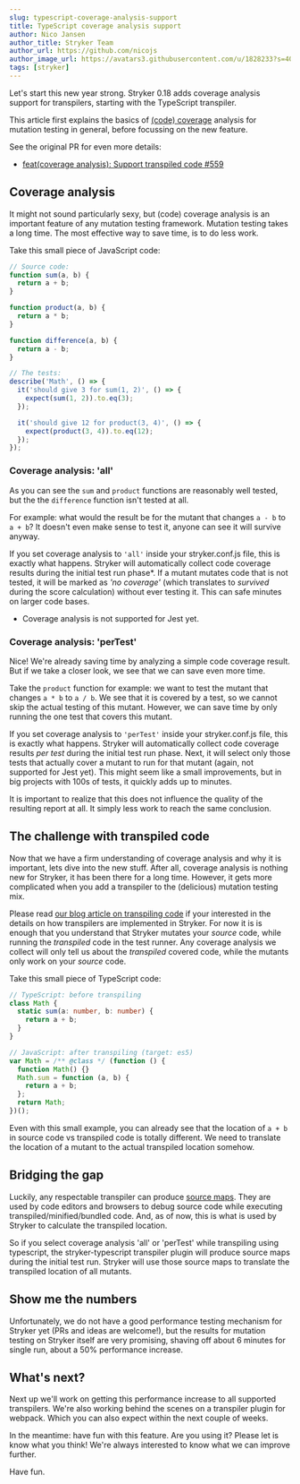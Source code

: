 ```yaml
---
slug: typescript-coverage-analysis-support
title: TypeScript coverage analysis support
author: Nico Jansen
author_title: Stryker Team
author_url: https://github.com/nicojs
author_image_url: https://avatars3.githubusercontent.com/u/1828233?s=400&u=fec18ad3776aaafec54c49bbd7173a841ae7ea59&v=4
tags: [stryker]
---
```


Let's start this new year strong. Stryker 0.18 adds coverage analysis support for transpilers, starting with the TypeScript transpiler.

<!--truncate-->

This article first explains the basics of [(code) coverage](https://en.wikipedia.org/wiki/Code_coverage) analysis for mutation testing in general, before focussing on the new feature.

See the original PR for even more details:

- [feat(coverage analysis): Support transpiled code #559](https://github.com/stryker-mutator/stryker-js/pull/559)

## Coverage analysis

It might not sound particularly sexy, but (code) coverage analysis is an important feature of any mutation testing framework.
Mutation testing takes a long time. The most effective way to save time, is to do less work.

Take this small piece of JavaScript code:

```javascript
// Source code:
function sum(a, b) {
  return a + b;
}

function product(a, b) {
  return a * b;
}

function difference(a, b) {
  return a - b;
}
```

```javascript
// The tests:
describe('Math', () => {
  it('should give 3 for sum(1, 2)', () => {
    expect(sum(1, 2)).to.eq(3);
  });

  it('should give 12 for product(3, 4)', () => {
    expect(product(3, 4)).to.eq(12);
  });
});
```

### Coverage analysis: 'all'

As you can see the `sum` and `product` functions are reasonably well tested, but the the `difference` function isn't tested at all.

For example: what would the result be for the mutant that changes `a - b` to `a + b`? It doesn't even make sense to test it,
anyone can see it will survive anyway.

If you set coverage analysis to `'all'` inside your stryker.conf.js file, this is exactly what happens. Stryker will automatically
collect code coverage results during the initial test run phase\*. If a mutant mutates code that is not tested,
it will be marked as _'no coverage'_ (which translates to _survived_ during the score calculation) without ever testing it.
This can safe minutes on larger code bases.

- Coverage analysis is not supported for Jest yet.

### Coverage analysis: 'perTest'

Nice! We're already saving time by analyzing a simple code coverage result. But if we take a closer look, we see that we can save even more time.

Take the `product` function for example: we want to test the mutant that changes `a * b` to `a / b`. We see that it is covered by a test, so
we cannot skip the actual testing of this mutant. However, we can save time by only running the one test that covers this mutant.

If you set coverage analysis to `'perTest'` inside your stryker.conf.js file, this is exactly what happens. Stryker will automatically
collect code coverage results _per test_ during the initial test run phase. Next, it will select only those tests that actually cover
a mutant to run for that mutant (again, not supported for Jest yet). This might seem like a small improvements,
but in big projects with 100s of tests, it quickly adds up to minutes.

It is important to realize that this does not influence the quality of the resulting report at all. It simply less work to reach the same conclusion.

## The challenge with transpiled code

Now that we have a firm understanding of coverage analysis and why it is important, lets dive into the new stuff.
After all, coverage analysis is nothing new for Stryker, it has been there for a long time.
However, it gets more complicated when you add a transpiler to the (delicious) mutation testing mix.

Please read [our blog article on transpiling code](./2017-10-06-typescript-support.md) if your interested in the details on how transpilers are implemented in Stryker.
For now it is is enough that you understand that Stryker mutates your _source_ code, while running the _transpiled_ code in the test runner.
Any coverage analysis we collect will only tell us about the _transpiled_ covered code, while the mutants only work on your _source_ code.

Take this small piece of TypeScript code:

```typescript
// TypeScript: before transpiling
class Math {
  static sum(a: number, b: number) {
    return a + b;
  }
}
```

```javascript
// JavaScript: after transpiling (target: es5)
var Math = /** @class */ (function () {
  function Math() {}
  Math.sum = function (a, b) {
    return a + b;
  };
  return Math;
})();
```

Even with this small example, you can already see that the location of `a + b` in source code vs transpiled code is totally different.
We need to translate the location of a mutant to the actual transpiled location somehow.

## Bridging the gap

Luckily, any respectable transpiler can produce [source maps](https://www.thecssninja.com/javascript/source-mapping).
They are used by code editors and browsers to debug source code while executing transpiled/minified/bundled code.
And, as of now, this is what is used by Stryker to calculate the transpiled location.

So if you select coverage analysis 'all' or 'perTest' while transpiling using typescript, the stryker-typescript transpiler
plugin will produce source maps during the initial test run. Stryker will use those source maps to translate the transpiled location
of all mutants.

## Show me the numbers

Unfortunately, we do not have a good performance testing mechanism for Stryker yet (PRs and ideas are welcome!),
but the results for mutation testing on Stryker itself are very promising, shaving off about 6 minutes for single run,
about a 50% performance increase.

## What's next?

Next up we'll work on getting this performance increase to all supported transpilers.
We're also working behind the scenes on a transpiler plugin for webpack. Which you can also expect
within the next couple of weeks.

In the meantime: have fun with this feature. Are you using it? Please let is know what you think! We're always
interested to know what we can improve further.

Have fun.
